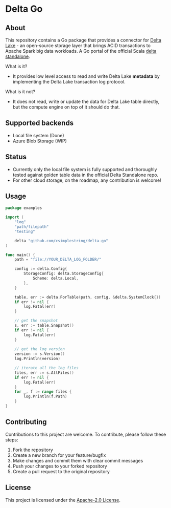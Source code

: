 # Delta Go

## About

This repository contains a Go package that provides a connector for [Delta Lake](https://delta.io/) - an open-source storage layer that brings ACID transactions to Apache Spark big data workloads. A Go portal of the official Scala [delta standalone](https://github.com/delta-io/connectors). 

What is it?

- It provides low level access to read and write Delta Lake **metadata** by implementing the Delta Lake transaction log protocol.

What is it not?

- It does not read, write or update the data for Delta Lake table directly, but the compute engine on top of it should do that.

## Supported backends

- Local file system (Done)
- Azure Blob Storage (WIP)

## Status

- Currently only the local file system is fully supported and thoroughly tested against golden table data in the official Delta Standalone repo.
- For other cloud storage, on the roadmap, any contribution is welcome!

## Usage

```go
package examples

import (
	"log"
	"path/filepath"
	"testing"

	delta "github.com/csimplestring/delta-go"
)

func main() {
	path = "file://YOUR_DELTA_LOG_FOLDER/"

	config := delta.Config{
		StorageConfig: delta.StorageConfig{
			Scheme: delta.Local,
		},
	}

	table, err := delta.ForTable(path, config, &delta.SystemClock{})
	if err != nil {
		log.Fatal(err)
	}

	// get the snapshot 
	s, err := table.Snapshot()
	if err != nil {
		log.Fatal(err)
	}
	
	// get the log version
	version := s.Version()
	log.Println(version)

	// iterate all the log files
	files, err := s.AllFiles()
	if err != nil {
		log.Fatal(err)
	}
	for _, f := range files {
		log.Println(f.Path)
	}
}

```

## Contributing

Contributions to this project are welcome. To contribute, please follow these steps:

1. Fork the repository
2. Create a new branch for your feature/bugfix
3. Make changes and commit them with clear commit messages
4. Push your changes to your forked repository
5. Create a pull request to the original repository

## License

This project is licensed under the [Apache-2.0 License](https://www.apache.org/licenses/LICENSE-2.0).